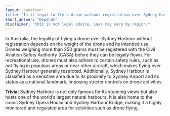 ```yaml
---
layout: question
title: "Is it legal to fly a drone without registration over Sydney Harbour, Australia?"
short_answer: "Depends"
disclaimer: "This is not legal advice. Laws may vary by region."
---
```


In Australia, the legality of flying a drone over Sydney Harbour without registration depends on the weight of the drone and its intended use. Drones weighing more than 250 grams must be registered with the Civil Aviation Safety Authority (CASA) before they can be legally flown. For recreational use, drones must also adhere to certain safety rules, such as not flying in populous areas or near other aircraft, which makes flying over Sydney Harbour generally restricted. Additionally, Sydney Harbour is classified as a sensitive area due to its proximity to Sydney Airport and its status as a national landmark, imposing stricter controls on drone activities.

**Trivia:** Sydney Harbour is not only famous for its stunning views but also hosts one of the world’s largest natural harbours. It is also home to the iconic Sydney Opera House and Sydney Harbour Bridge, making it a highly monitored and regulated area for activities such as drone flying.
